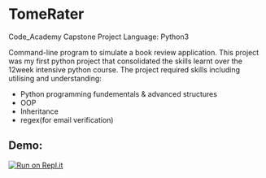 # TomeRater
Code_Academy Capstone Project
Language: Python3

Command-line program to simulate a book review application. This project was my first python project that consolidated the skills learnt over the 12week intensive python course. The project required skills including utilising and understanding:
- Python programming fundementals & advanced structures
- OOP
- Inheritance
- regex(for email verification)

## Demo:

[![Run on Repl.it](https://repl.it/badge/github/jleg13/TomeRater)](https://repl.it/github/jleg13/TomeRater)


